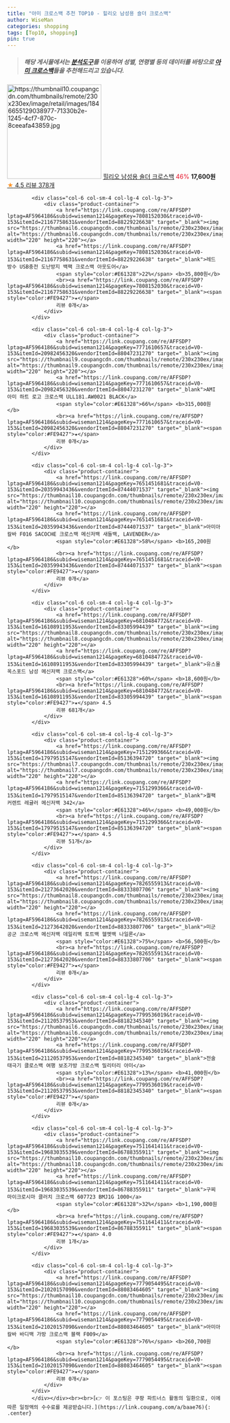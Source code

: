 ```yaml
---
title: "아미 크로스백 추천 TOP10 - 힐리오 남성용 숄더 크로스백"
author: WiseMan
categories: shopping
tags: [Top10, shopping]
pin: true
---
```


> ##### 해당 게시물에서는 [**분석도구**](https://itemscout.io/)를 이용하여 **성별**, **연령별** 등의 데이터를 바탕으로 [**아미 크로스백**](https://link.coupang.com/a/baae76)들을 추천해드리고 있습니다.
<div class="container"><div class="row">
            <div class="col-6 col-sm-4 col-lg-4 col-lg-3">
                <div class="product-container">
                    <a href="https://link.coupang.com/re/AFFSDP?lptag=AF5964186&subid=wiseman1214&pageKey=6759236892&traceid=V0-153&itemId=15835268219&vendorItemId=83046713462" target="_blank"><img src="https://thumbnail10.coupangcdn.com/thumbnails/remote/230x230ex/image/retail/images/1846655129038977-71330b2e-1245-4cf7-870c-8ceeafa43859.jpg" alt="https://thumbnail10.coupangcdn.com/thumbnails/remote/230x230ex/image/retail/images/1846655129038977-71330b2e-1245-4cf7-870c-8ceeafa43859.jpg" width="220" height="220"></a>
                    <a href="https://link.coupang.com/re/AFFSDP?lptag=AF5964186&subid=wiseman1214&pageKey=6759236892&traceid=V0-153&itemId=15835268219&vendorItemId=83046713462" target="_blank">힐리오 남성용 숄더 크로스백</a>
                    <span style="color:#E61328">46%</span> <b>17,600원</b>
                    <br><a href="https://link.coupang.com/re/AFFSDP?lptag=AF5964186&subid=wiseman1214&pageKey=6759236892&traceid=V0-153&itemId=15835268219&vendorItemId=83046713462" target="_blank"><span style="color:#FE9427">★</span> 4.5
                    리뷰 378개</a>
                </div>
            </div>
            
            <div class="col-6 col-sm-4 col-lg-4 col-lg-3">
                <div class="product-container">
                    <a href="https://link.coupang.com/re/AFFSDP?lptag=AF5964186&subid=wiseman1214&pageKey=7808152030&traceid=V0-153&itemId=21167758631&vendorItemId=88229226638" target="_blank"><img src="https://thumbnail6.coupangcdn.com/thumbnails/remote/230x230ex/image/vendor_inventory/12a1/f6f748447f02242826fe3468288459ca8a736bd02a9d1f58f1132557d985.png" alt="https://thumbnail6.coupangcdn.com/thumbnails/remote/230x230ex/image/vendor_inventory/12a1/f6f748447f02242826fe3468288459ca8a736bd02a9d1f58f1132557d985.png" width="220" height="220"></a>
                    <a href="https://link.coupang.com/re/AFFSDP?lptag=AF5964186&subid=wiseman1214&pageKey=7808152030&traceid=V0-153&itemId=21167758631&vendorItemId=88229226638" target="_blank">레드 방수 USB충전 도난방지 백팩 크로스백 아웃도어</a>
                    <span style="color:#E61328">22%</span> <b>35,800원</b>
                    <br><a href="https://link.coupang.com/re/AFFSDP?lptag=AF5964186&subid=wiseman1214&pageKey=7808152030&traceid=V0-153&itemId=21167758631&vendorItemId=88229226638" target="_blank"><span style="color:#FE9427">★</span> 
                    리뷰 0개</a>
                </div>
            </div>
            
            <div class="col-6 col-sm-4 col-lg-4 col-lg-3">
                <div class="product-container">
                    <a href="https://link.coupang.com/re/AFFSDP?lptag=AF5964186&subid=wiseman1214&pageKey=7771610657&traceid=V0-153&itemId=20982456320&vendorItemId=88047231270" target="_blank"><img src="https://thumbnail9.coupangcdn.com/thumbnails/remote/230x230ex/image/vendor_inventory/d277/2d4a83d8633a2f77eca0fdeabeddd3cc002cd6858d314658608e131bd2b3.jpg" alt="https://thumbnail9.coupangcdn.com/thumbnails/remote/230x230ex/image/vendor_inventory/d277/2d4a83d8633a2f77eca0fdeabeddd3cc002cd6858d314658608e131bd2b3.jpg" width="220" height="220"></a>
                    <a href="https://link.coupang.com/re/AFFSDP?lptag=AF5964186&subid=wiseman1214&pageKey=7771610657&traceid=V0-153&itemId=20982456320&vendorItemId=88047231270" target="_blank">AMI 아미 하트 로고 크로스백 ULL181.AW0021 BLACK</a>
                    <span style="color:#E61328">66%</span> <b>315,000원</b>
                    <br><a href="https://link.coupang.com/re/AFFSDP?lptag=AF5964186&subid=wiseman1214&pageKey=7771610657&traceid=V0-153&itemId=20982456320&vendorItemId=88047231270" target="_blank"><span style="color:#FE9427">★</span> 
                    리뷰 0개</a>
                </div>
            </div>
            
            <div class="col-6 col-sm-4 col-lg-4 col-lg-3">
                <div class="product-container">
                    <a href="https://link.coupang.com/re/AFFSDP?lptag=AF5964186&subid=wiseman1214&pageKey=7651451681&traceid=V0-153&itemId=20359943436&vendorItemId=87444071537" target="_blank"><img src="https://thumbnail10.coupangcdn.com/thumbnails/remote/230x230ex/image/vendor_inventory/a47b/88abb3836be8cb92a8d8041c6b9651d725b2129ce7e604dd8d060cc25a04.png" alt="https://thumbnail10.coupangcdn.com/thumbnails/remote/230x230ex/image/vendor_inventory/a47b/88abb3836be8cb92a8d8041c6b9651d725b2129ce7e604dd8d060cc25a04.png" width="220" height="220"></a>
                    <a href="https://link.coupang.com/re/AFFSDP?lptag=AF5964186&subid=wiseman1214&pageKey=7651451681&traceid=V0-153&itemId=20359943436&vendorItemId=87444071537" target="_blank">아미아칼바 F016 SACOCHE 크로스백 메신저백 새들백, LAVENDER</a>
                    <span style="color:#E61328">58%</span> <b>165,200원</b>
                    <br><a href="https://link.coupang.com/re/AFFSDP?lptag=AF5964186&subid=wiseman1214&pageKey=7651451681&traceid=V0-153&itemId=20359943436&vendorItemId=87444071537" target="_blank"><span style="color:#FE9427">★</span> 
                    리뷰 0개</a>
                </div>
            </div>
            
            <div class="col-6 col-sm-4 col-lg-4 col-lg-3">
                <div class="product-container">
                    <a href="https://link.coupang.com/re/AFFSDP?lptag=AF5964186&subid=wiseman1214&pageKey=6810484772&traceid=V0-153&itemId=16108911953&vendorItemId=83305994439" target="_blank"><img src="https://thumbnail8.coupangcdn.com/thumbnails/remote/230x230ex/image/vendor_inventory/b49a/99cb48ac794090678113a27a308267c31a9ffa6cf1b87951ee6f3417adf0.jpg" alt="https://thumbnail8.coupangcdn.com/thumbnails/remote/230x230ex/image/vendor_inventory/b49a/99cb48ac794090678113a27a308267c31a9ffa6cf1b87951ee6f3417adf0.jpg" width="220" height="220"></a>
                    <a href="https://link.coupang.com/re/AFFSDP?lptag=AF5964186&subid=wiseman1214&pageKey=6810484772&traceid=V0-153&itemId=16108911953&vendorItemId=83305994439" target="_blank">유스몰 옥스포드 남성 메신저백 크로스백</a>
                    <span style="color:#E61328">60%</span> <b>18,600원</b>
                    <br><a href="https://link.coupang.com/re/AFFSDP?lptag=AF5964186&subid=wiseman1214&pageKey=6810484772&traceid=V0-153&itemId=16108911953&vendorItemId=83305994439" target="_blank"><span style="color:#FE9427">★</span> 4.5
                    리뷰 681개</a>
                </div>
            </div>
            
            <div class="col-6 col-sm-4 col-lg-4 col-lg-3">
                <div class="product-container">
                    <a href="https://link.coupang.com/re/AFFSDP?lptag=AF5964186&subid=wiseman1214&pageKey=7151299366&traceid=V0-153&itemId=17979515147&vendorItemId=85136394720" target="_blank"><img src="https://thumbnail7.coupangcdn.com/thumbnails/remote/230x230ex/image/vendor_inventory/caa5/e79a65643d9efff58234144a3f4fc0bea4de7ed6a1a510c23dc397f466e3.jpg" alt="https://thumbnail7.coupangcdn.com/thumbnails/remote/230x230ex/image/vendor_inventory/caa5/e79a65643d9efff58234144a3f4fc0bea4de7ed6a1a510c23dc397f466e3.jpg" width="220" height="220"></a>
                    <a href="https://link.coupang.com/re/AFFSDP?lptag=AF5964186&subid=wiseman1214&pageKey=7151299366&traceid=V0-153&itemId=17979515147&vendorItemId=85136394720" target="_blank">퀄팩 커렌트 레귤러 메신저백 342</a>
                    <span style="color:#E61328">46%</span> <b>49,000원</b>
                    <br><a href="https://link.coupang.com/re/AFFSDP?lptag=AF5964186&subid=wiseman1214&pageKey=7151299366&traceid=V0-153&itemId=17979515147&vendorItemId=85136394720" target="_blank"><span style="color:#FE9427">★</span> 4.5
                    리뷰 51개</a>
                </div>
            </div>
            
            <div class="col-6 col-sm-4 col-lg-4 col-lg-3">
                <div class="product-container">
                    <a href="https://link.coupang.com/re/AFFSDP?lptag=AF5964186&subid=wiseman1214&pageKey=7826555913&traceid=V0-153&itemId=21273642020&vendorItemId=88333807706" target="_blank"><img src="https://thumbnail8.coupangcdn.com/thumbnails/remote/230x230ex/image/vendor_inventory/1d1e/0369900bd87d26e1ad9d04dae58373954633272c33336bbc850a31feeb8c.png" alt="https://thumbnail8.coupangcdn.com/thumbnails/remote/230x230ex/image/vendor_inventory/1d1e/0369900bd87d26e1ad9d04dae58373954633272c33336bbc850a31feeb8c.png" width="220" height="220"></a>
                    <a href="https://link.coupang.com/re/AFFSDP?lptag=AF5964186&subid=wiseman1214&pageKey=7826555913&traceid=V0-153&itemId=21273642020&vendorItemId=88333807706" target="_blank">미군 공군 크로스백 메신저백 데일리백 토트백 헬멧백 나일론</a>
                    <span style="color:#E61328">75%</span> <b>56,500원</b>
                    <br><a href="https://link.coupang.com/re/AFFSDP?lptag=AF5964186&subid=wiseman1214&pageKey=7826555913&traceid=V0-153&itemId=21273642020&vendorItemId=88333807706" target="_blank"><span style="color:#FE9427">★</span> 
                    리뷰 0개</a>
                </div>
            </div>
            
            <div class="col-6 col-sm-4 col-lg-4 col-lg-3">
                <div class="product-container">
                    <a href="https://link.coupang.com/re/AFFSDP?lptag=AF5964186&subid=wiseman1214&pageKey=7799536019&traceid=V0-153&itemId=21120537953&vendorItemId=88182345340" target="_blank"><img src="https://thumbnail6.coupangcdn.com/thumbnails/remote/230x230ex/image/vendor_inventory/6a7d/78551983a30831c261b26d77273bf2b6dec8e6b7a8ce0e385589f806b673.jpg" alt="https://thumbnail6.coupangcdn.com/thumbnails/remote/230x230ex/image/vendor_inventory/6a7d/78551983a30831c261b26d77273bf2b6dec8e6b7a8ce0e385589f806b673.jpg" width="220" height="220"></a>
                    <a href="https://link.coupang.com/re/AFFSDP?lptag=AF5964186&subid=wiseman1214&pageKey=7799536019&traceid=V0-153&itemId=21120537953&vendorItemId=88182345340" target="_blank">전술 태극기 클로스백 여행 보조가방 크로스백 밀리터리 아미</a>
                    <span style="color:#E61328">13%</span> <b>41,000원</b>
                    <br><a href="https://link.coupang.com/re/AFFSDP?lptag=AF5964186&subid=wiseman1214&pageKey=7799536019&traceid=V0-153&itemId=21120537953&vendorItemId=88182345340" target="_blank"><span style="color:#FE9427">★</span> 
                    리뷰 0개</a>
                </div>
            </div>
            
            <div class="col-6 col-sm-4 col-lg-4 col-lg-3">
                <div class="product-container">
                    <a href="https://link.coupang.com/re/AFFSDP?lptag=AF5964186&subid=wiseman1214&pageKey=7511641411&traceid=V0-153&itemId=19683035539&vendorItemId=86788355911" target="_blank"><img src="https://thumbnail10.coupangcdn.com/thumbnails/remote/230x230ex/image/vendor_inventory/baba/a4bdca4e5613acfe821b423fd99122b0923f0e9aa9da98b9c17b32fe9e82.jpg" alt="https://thumbnail10.coupangcdn.com/thumbnails/remote/230x230ex/image/vendor_inventory/baba/a4bdca4e5613acfe821b423fd99122b0923f0e9aa9da98b9c17b32fe9e82.jpg" width="220" height="220"></a>
                    <a href="https://link.coupang.com/re/AFFSDP?lptag=AF5964186&subid=wiseman1214&pageKey=7511641411&traceid=V0-153&itemId=19683035539&vendorItemId=86788355911" target="_blank">구찌 마이크로시마 클러치 크로스백 607723 BMJ1G 1000</a>
                    <span style="color:#E61328">32%</span> <b>1,190,000원</b>
                    <br><a href="https://link.coupang.com/re/AFFSDP?lptag=AF5964186&subid=wiseman1214&pageKey=7511641411&traceid=V0-153&itemId=19683035539&vendorItemId=86788355911" target="_blank"><span style="color:#FE9427">★</span> 4.0
                    리뷰 1개</a>
                </div>
            </div>
            
            <div class="col-6 col-sm-4 col-lg-4 col-lg-3">
                <div class="product-container">
                    <a href="https://link.coupang.com/re/AFFSDP?lptag=AF5964186&subid=wiseman1214&pageKey=7779054495&traceid=V0-153&itemId=21020157090&vendorItemId=88083464605" target="_blank"><img src="https://thumbnail10.coupangcdn.com/thumbnails/remote/230x230ex/image/vendor_inventory/99e0/7dc8364c304d21f41a79ac505944c1ed07f5780fdb0816ef0db95629e632.jpg" alt="https://thumbnail10.coupangcdn.com/thumbnails/remote/230x230ex/image/vendor_inventory/99e0/7dc8364c304d21f41a79ac505944c1ed07f5780fdb0816ef0db95629e632.jpg" width="220" height="220"></a>
                    <a href="https://link.coupang.com/re/AFFSDP?lptag=AF5964186&subid=wiseman1214&pageKey=7779054495&traceid=V0-153&itemId=21020157090&vendorItemId=88083464605" target="_blank">아미아칼바 바디백 가방 크로스백 블랙 F009</a>
                    <span style="color:#E61328">76%</span> <b>260,700원</b>
                    <br><a href="https://link.coupang.com/re/AFFSDP?lptag=AF5964186&subid=wiseman1214&pageKey=7779054495&traceid=V0-153&itemId=21020157090&vendorItemId=88083464605" target="_blank"><span style="color:#FE9427">★</span> 
                    리뷰 0개</a>
                </div>
            </div>
            </div></div><br><br>[👉 이 포스팅은 쿠팡 파트너스 활동의 일환으로, 이에 따른 일정액의 수수료를 제공받습니다.](https://link.coupang.com/a/baae76){: .center}